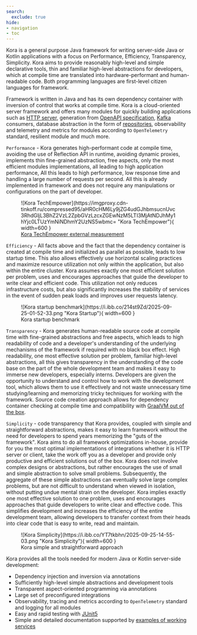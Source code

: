 ```yaml
---
search:
  exclude: true
hide:
- navigation
- toc
---
```


Kora is a general purpose Java framework for writing server-side Java or Kotlin applications with a focus on Performance, Efficiency, Transparency, Simplicity.
Kora aims to provide reasonably high-level and simple declarative tools, thin and familiar high-level abstractions for developers,
which at compile time are translated into hardware-performant and human-readable code.
Both programming languages are first-level citizen languages for framework.

Framework is written in Java and has its own dependency container with inversion of control that works at compile time.
Kora is a cloud-oriented server framework and offers many modules for quickly building applications such as 
[HTTP server](documentation/http-server.md), generation from [OpenAPI specification](documentation/openapi-codegen.md), [Kafka](documentation/kafka.md) consumers, 
database abstraction in the form of [repositories](documentation/database-common.md), 
observability and telemetry and metrics for modules according to `OpenTelemetry` standard, resilient module and much more.

`Performance` - Kora generates high-performant code at compile time,
avoiding the use of Reflection API in runtime, avoiding dynamic proxies, implements thin fine-grained abstraction, free aspects,
only the most efficient modules implementations, all leading to high application performance,
All this leads to high performance, low response time and handling a large number of requests per second.
All this is already implemented in framework and does not require any manipulations or configurations on the part of developer.

<figure markdown="span">
  ![Kora TechEmpower](https://imgproxy.cdn-tinkoff.ru/compressed95/aHR0cHM6Ly9jZG4udGJhbmsucnUvc3RhdGljL3BhZ2VzL2ZpbGVzLzcxZGEwNzM5LTI3MjAtNDJhMy1hYjc0LTUzYmNiNDhmY2UzNS5wbmc= "Kora TechEmpower"){ width=600 }
  <figcaption><a href="https://www.techempower.com/benchmarks/#section=test&resultsurl=https%3A%2F%2Fstatic.squiry.xyz%2Fresults%2F20240124114707.json&hw=ph&test=fortune">Kora TechEmpower external measurement</a></figcaption>
</figure>

`Efficiency` - All facts above and the fact that the dependency container is created
at compile time and initialized as parallel as possible, leads to low startup time.
This also allows effectively use horizontal scaling practices
and maximize resource utilization not only within the application, but also within the entire cluster.
Kora assumes exactly one most efficient solution per problem, uses and encourages approaches
that guide the developer to write clear and efficient code.
This utilization not only reduces infrastructure costs, but also significantly increases the stability of services
in the event of sudden peak loads and improves user requests latency.

<figure markdown="span">
  ![Kora startup benchmark](https://i.ibb.co/214st9Zd/2025-09-25-01-52-33.png "Kora Startup"){ width=600 }
  <figcaption>Kora startup benchmark</figcaption>
</figure>

`Transparency` - Kora generates human-readable source code at compile time 
with fine-grained abstractions and free aspects, which leads to high readability of code
and a developer's understanding of the underlying mechanisms of the framework if required with no black box effect.
High readability, one most effective solution per problem, familiar high-level abstractions, 
all this gives transparency in the understanding of the code base on the part of the whole development team 
and makes it easy to immerse new developers, especially interns. Developers are given the opportunity to understand and control
how to work with the development tool, which allows them to use it effectively and not waste unnecessary time studying/learning
and memorizing tricky techniques for working with the framework.
Source code creation approach allows for dependency container checking at compile time 
and compatibility with [GraalVM out of the box](documentation/graalvm-native.md).

`Simplicity` - code transparency that Kora provides, coupled with simple and straightforward abstractions,
makes it easy to learn framework without the need for developers to spend years memorizing the "guts of the framework".
Kora aims to do all framework optimizations in-house, 
provide for you the most optimal implementations of integrations whether it is HTTP server or client,
take the work off you as a developer and provide only productive and efficient solutions out of the box.
Kora does not involve complex designs or abstractions,
but rather encourages the use of small and simple abstraction to solve small problems.
Subsequently, the aggregate of these simple abstractions can eventually solve large complex problems,
but are not difficult to understand when viewed in isolation,
without putting undue mental strain on the developer.
Kora implies exactly one most effective solution to one problem,
uses and encourages approaches that guide developers to write clear and effective code.
This simplifies development and increases the efficiency of the entire development team,
allowing developers to transfer context from their heads into clear code that is easy to write, read and maintain.

<figure markdown="span">
  ![Kora Simplicity](https://i.ibb.co/YT7tkbhn/2025-09-25-14-55-03.png "Kora Simplicity"){ width=600 }
  <figcaption>Kora simple and straightforward approach</figcaption>
</figure>

Kora provides all the tools needed for modern Java or Kotlin server-side development:

- Dependency injection and inversion via annotations
- Sufficiently high-level simple abstractions and development tools
- Transparent aspect-oriented programming via annotations
- Large set of preconfigured integrations
- Observability, tracing and metrics according to `OpenTelemetry` standard and logging for all modules
- Easy and rapid testing with [JUnit5](documentation/junit5.md)
- Simple and detailed documentation supported by [examples of working services](examples/kora-examples.md)
